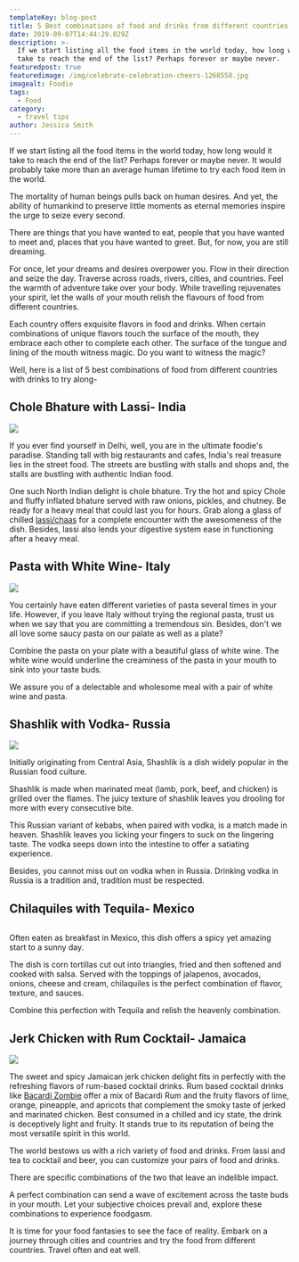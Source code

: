 ```yaml
---
templateKey: blog-post
title: 5 Best combinations of food and drinks from different countries you should try
date: 2019-09-07T14:44:29.029Z
description: >-
  If we start listing all the food items in the world today, how long would it
  take to reach the end of the list? Perhaps forever or maybe never.
featuredpost: true
featuredimage: /img/celebrate-celebration-cheers-1268558.jpg
imagealt: Foodie
tags:
  - Food
category:
  - travel tips
author: Jessica Smith
---
```

If we start listing all the food items in the world today, how long would it take to reach the end of the list? Perhaps forever or maybe never. It would probably take more than an average human lifetime to try each food item in the world.

The mortality of human beings pulls back on human desires. And yet, the ability of humankind to preserve little moments as eternal memories inspire the urge to seize every second. 

There are things that you have wanted to eat, people that you have wanted to meet and, places that you have wanted to greet. But, for now, you are still dreaming. 

For once, let your dreams and desires overpower you. Flow in their direction and seize the day. Traverse across roads, rivers, cities, and countries. Feel the warmth of adventure take over your body. While travelling rejuvenates your spirit, let the walls of your mouth relish the flavours of food from different countries. 

Each country offers exquisite flavors in food and drinks. When certain combinations of unique flavors touch the surface of the mouth, they embrace each other to complete each other. The surface of the tongue and lining of the mouth witness magic. Do you want to witness the magic?

Well, here is a list of 5 best combinations of food from different countries with drinks to try along-

## Chole Bhature with Lassi- India

![](/img/food-3219503_1920.jpg)

If you ever find yourself in Delhi, well, you are in the ultimate foodie's paradise. Standing tall with big restaurants and cafes, India's real treasure lies in the street food. The streets are bustling with stalls and shops and, the stalls are bustling with authentic Indian food. 

One such North Indian delight is chole bhature. Try the hot and spicy Chole and fluffy inflated bhature served with raw onions, pickles, and chutney. Be ready for a heavy meal that could last you for hours. Grab along a glass of chilled [lassi/chaas](https://food.ndtv.com/food-drinks/7-places-in-delhi-that-serve-the-best-lassi-1724919) for a complete encounter with the awesomeness of the dish. Besides, lassi also lends your digestive system ease in functioning after a heavy meal.

## Pasta with White Wine- Italy

![](/img/basil-blur-close-up-1437267.jpg)

You certainly have eaten different varieties of pasta several times in your life. However, if you leave Italy without trying the regional pasta, trust us when we say that you are committing a tremendous sin. Besides, don't we all love some saucy pasta on our palate as well as a plate?

Combine the pasta on your plate with a beautiful glass of white wine. The white wine would underline the creaminess of the pasta in your mouth to sink into your taste buds.

We assure you of a delectable and wholesome meal with a pair of white wine and pasta.

## Shashlik with Vodka- Russia

![](/img/grill-3594157_1920.jpg)

Initially originating from Central Asia, Shashlik is a dish widely popular in the Russian food culture. 

Shashlik is made when marinated meat (lamb, pork, beef, and chicken) is grilled over the flames. The juicy texture of shashlik leaves you drooling for more with every consecutive bite.

This Russian variant of kebabs, when paired with vodka, is a match made in heaven. Shashlik leaves you licking your fingers to suck on the lingering taste. The vodka seeps down into the intestine to offer a satiating experience.

Besides, you cannot miss out on vodka when in Russia. Drinking vodka in Russia is a tradition and, tradition must be respected.

## Chilaquiles with Tequila- Mexico

![]()

Often eaten as breakfast in Mexico, this dish offers a spicy yet amazing start to a sunny day.

The dish is corn tortillas cut out into triangles, fried and then softened and cooked with salsa. Served with the toppings of jalapenos, avocados, onions, cheese and cream, chilaquiles is the perfect combination of flavor, texture, and sauces.  

Combine this perfection with Tequila and relish the heavenly combination.

## Jerk Chicken with Rum Cocktail- Jamaica

![](/img/barbecue-bbq-chicken-106343.jpg)

The sweet and spicy Jamaican jerk chicken delight fits in perfectly with the refreshing flavors of rum-based cocktail drinks. Rum based cocktail drinks like [Bacardi Zombie](https://remedyliquor.com/bacardi-zombie-party-drink-750.html) offer a mix of  Bacardi Rum and the fruity flavors of lime, orange, pineapple, and apricots that complement the smoky taste of jerked and marinated chicken. Best consumed in a chilled and icy state, the drink is deceptively light and fruity. It stands true to its reputation of being the most versatile spirit in this world.

The world bestows us with a rich variety of food and drinks. From lassi and tea to cocktail and beer, you can customize your pairs of food and drinks. 

There are specific combinations of the two that leave an indelible impact.

A perfect combination can send a wave of excitement across the taste buds in your mouth. Let your subjective choices prevail and, explore these combinations to experience foodgasm.

It is time for your food fantasies to see the face of reality. Embark on a journey through cities and countries and try the food from different countries. Travel often and eat well.
